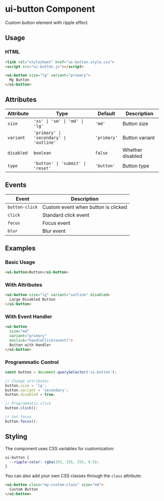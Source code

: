 # ui-button Component

Custom button element with ripple effect.

## Usage

### HTML

```html
<link rel="stylesheet" href="ui-button.style.css">
<script src="ui-button.js"></script>

<ui-button size="lg" variant="primary">
  My Button
</ui-button>
```

## Attributes

| Attribute  | Type                                    | Default     | Description      |
| ---------- | --------------------------------------- | ----------- | ---------------- |
| `size`     | `'xs' \| 'sm' \| 'md' \| 'lg'`          | `'md'`      | Button size      |
| `variant`  | `'primary' \| 'secondary' \| 'outline'` | `'primary'` | Button variant   |
| `disabled` | `boolean`                               | `false`     | Whether disabled |
| `type`     | `'button' \| 'submit' \| 'reset'`       | `'button'`  | Button type      |

## Events

| Event          | Description                         |
| -------------- | ----------------------------------- |
| `button-click` | Custom event when button is clicked |
| `click`        | Standard click event                |
| `focus`        | Focus event                         |
| `blur`         | Blur event                          |

## Examples

### Basic Usage

```html
<ui-button>Button</ui-button>
```

### With Attributes

```html
<ui-button size="lg" variant="outline" disabled>
  Large Disabled Button
</ui-button>
```

### With Event Handler

```html
<ui-button
  size="md"
  variant="primary"
  onclick="handleClick(event)">
  Button with Handler
</ui-button>
```

### Programmatic Control

```javascript
const button = document.querySelector('ui-button');

// Change attributes
button.size = 'lg';
button.variant = 'secondary';
button.disabled = true;

// Programmatic click
button.click();

// Set focus
button.focus();
```

## Styling

The component uses CSS variables for customization:

```css
ui-button {
  --ripple-color: rgba(255, 255, 255, 0.5);
}
```

You can also add your own CSS classes through the `class` attribute:

```html
<ui-button class="my-custom-class" size="md">
  Custom Button
</ui-button>
```
